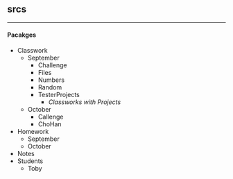 ## srcs ##

***

#### Pacakges ####

* Classwork
  * September
    * Challenge
    * Files
    * Numbers
    * Random
    * TesterProjects
      * _Classworks with Projects_ 
  * October
    * Callenge
    * ChoHan
* Homework
  * September 
  * October
* Notes
* Students
  * Toby
